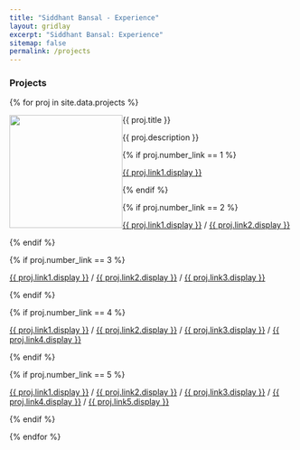 ```yaml
---
title: "Siddhant Bansal - Experience"
layout: gridlay
excerpt: "Siddhant Bansal: Experience"
sitemap: false
permalink: /projects
---
```


<h3>Projects</h3>

{% for proj in site.data.projects %}

<div class="col-sm-11 clearfix">
 <div class="well">
 <pubtit>{{ proj.title }}</pubtit>

 <img src="{{ site.url }}{{ site.baseurl }}/images/projectpic/{{ proj.image }}" class="img-responsive" width="200px" style="float: left" />

 <p>{{ proj.description }}</p>

 {% if proj.number_link == 1 %}
 <p><a href="{{ proj.link1.url }}">{{ proj.link1.display }}</a></p>
 {% endif %}

 {% if proj.number_link == 2 %}
 <p><a href="{{ proj.link1.url }}">{{ proj.link1.display }}</a>
 /
 <a href="{{ proj.link2.url }}">{{ proj.link2.display }}</a></p>
 {% endif %}

 {% if proj.number_link == 3 %}
 <p><a href="{{ proj.link1.url }}">{{ proj.link1.display }}</a>
 /
 <a href="{{ proj.link2.url }}">{{ proj.link2.display }}</a>
 /
 <a href="{{ proj.link3.url }}">{{ proj.link3.display }}</a></p>
 {% endif %}
 
 {% if proj.number_link == 4 %}
 <p><a href="{{ proj.link1.url }}">{{ proj.link1.display }}</a>
 /
 <a href="{{ proj.link2.url }}">{{ proj.link2.display }}</a>
 /
 <a href="{{ proj.link3.url }}">{{ proj.link3.display }}</a>
 /
 <a href="{{ proj.link4.url }}">{{ proj.link4.display }}</a></p>
 {% endif %}

 {% if proj.number_link == 5 %}
 <p><a href="{{ proj.link1.url }}">{{ proj.link1.display }}</a>
 /
 <a href="{{ proj.link2.url }}">{{ proj.link2.display }}</a>
 /
 <a href="{{ proj.link3.url }}">{{ proj.link3.display }}</a>
 /
 <a href="{{ proj.link4.url }}">{{ proj.link4.display }}</a>
 /
 <a href="{{ proj.link5.url }}">{{ proj.link5.display }}</a></p>
 {% endif %}

 </div>
</div>

{% endfor %}

<p> &nbsp; </p>
